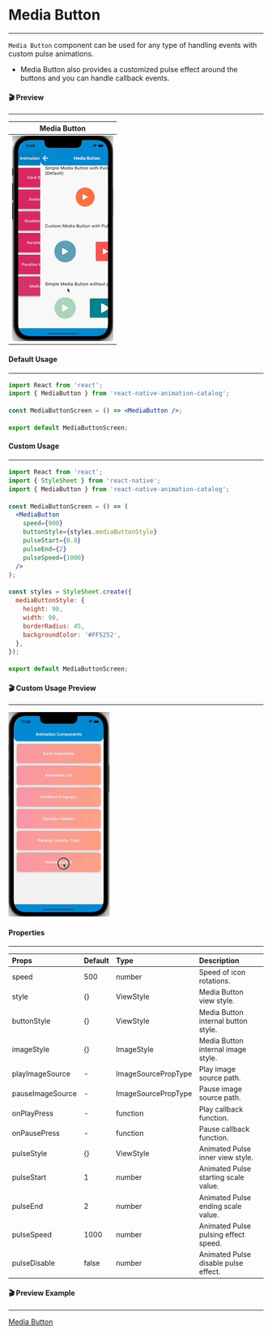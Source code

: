 # Media Button
---
`Media Button` component can be used for any type of handling events with custom pulse animations.

- Media Button also provides a customized pulse effect around the buttons and you can handle callback events.

#### 🎬 Preview

---

|            Media Button             |
| :---------------------------------: |
| ![alt tag](/assets/MediaButton.gif) |

#### Default Usage

---

```jsx
import React from 'react';
import { MediaButton } from 'react-native-animation-catalog';

const MediaButtonScreen = () => <MediaButton />;

export default MediaButtonScreen;
```

#### Custom Usage
---
```jsx
import React from 'react';
import { StyleSheet } from 'react-native';
import { MediaButton } from 'react-native-animation-catalog';

const MediaButtonScreen = () => (
  <MediaButton
    speed={900}
    buttonStyle={styles.mediaButtonStyle}
    pulseStart={0.8}
    pulseEnd={2}
    pulseSpeed={1000}
  />
);

const styles = StyleSheet.create({
  mediaButtonStyle: {
    height: 90,
    width: 90,
    borderRadius: 45,
    backgroundColor: '#FF5252',
  },
});

export default MediaButtonScreen;
```

#### 🎬 Custom Usage Preview
---
![alt tag](/assets/CustomMediaButton.gif)



#### Properties
---
| Props            | Default                                                                                                                    | Type                | Description                                |
| :--------------- | :------------------------------------------------------------------------------------------------------------------------- | :------------------ | :----------------------------------------- |
| speed            | 500                                                                                                                        | number              | Speed of icon rotations.    |
| style            | {}                         | ViewStyle           | Media Button view style.                 |
| buttonStyle      |{}| ViewStyle           | Media Button internal button style. |
| imageStyle       | {}                                                                                                                          | ImageStyle          | Media Button internal image style.       |
| playImageSource  | -                                                                                                                          | ImageSourcePropType | Play image source path.                       |
| pauseImageSource | -                                                                                                                          | ImageSourcePropType | Pause image source path.                       |
| onPlayPress      | -                                                                                                                          | function            | Play callback function.     |
| onPausePress     | -                                                                                                                          | function            | Pause callback function.    |
| pulseStyle       | {}                                  | ViewStyle           | Animated Pulse inner view style.      |
| pulseStart       | 1                                                                                                                          | number              | Animated Pulse starting scale value.     |
| pulseEnd         | 2                                                                                                                          | number              | Animated Pulse ending scale value.       |
| pulseSpeed       | 1000                                                                                                                       | number              | Animated Pulse pulsing effect speed.     |
| pulseDisable     | false                                                                                                                      | number              | Animated Pulse disable pulse effect.     |


#### 🎬 Preview Example

---

[Media Button](/example/src/modules/MediaButton/MediaButtonScreen.tsx)
